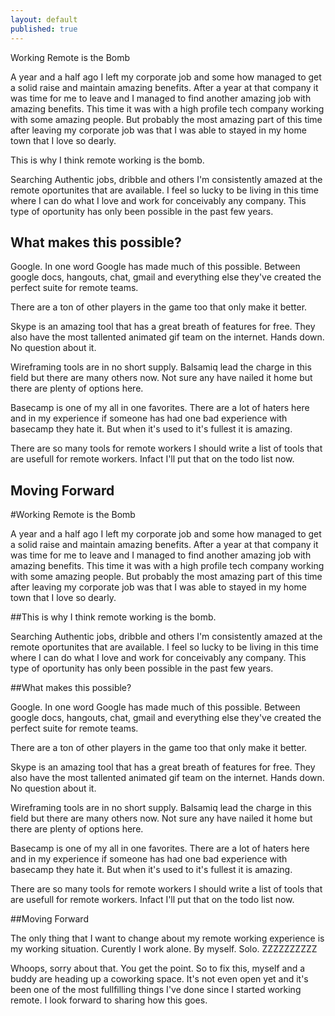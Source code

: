 ```yaml
---
layout: default
published: true
---
```


Working Remote is the Bomb

A year and a half ago I left my corporate job and some how managed to get a solid raise and maintain amazing benefits.  After a year at that company it was time for me to leave and I managed to find another amazing job with amazing benefits.  This time it was with a high profile tech company working with some amazing people.  But probably the most amazing part of this time after leaving my corporate job was that I was able to stayed in my home town that I love so dearly.

This is why I think remote working is the bomb.

Searching Authentic jobs, dribble and others I'm consistently amazed at the remote oportunites that are available.  I feel so lucky to be living in this time where I can do what I love and work for conceivably any company.  This type of oportunity has only been possible in the past few years.

What makes this possible?
-------------------------

Google.  In one word Google has made much of this possible.  Between google docs, hangouts, chat, gmail and everything else they've created the perfect suite for remote teams.

There are a ton of other players in the game too that only make it better.

Skype is an amazing tool that has a great breath of features for free.  They also have the most tallented animated gif team on the internet.  Hands down.  No question about it.

Wireframing tools are in no short supply.  Balsamiq lead the charge in this field but there are many others now.  Not sure any have nailed it home but there are plenty of options here.

Basecamp is one of my all in one favorites.  There are a lot of haters here and in my experience if someone has had one bad experience with basecamp they hate it.  But when it's used to it's fullest it is amazing.

There are so many tools for remote workers I should write a list of tools that are usefull for remote workers.  Infact I'll put that on the todo list now.

Moving Forward
---

#Working Remote is the Bomb

A year and a half ago I left my corporate job and some how managed to get a solid raise and maintain amazing benefits.  After a year at that company it was time for me to leave and I managed to find another amazing job with amazing benefits.  This time it was with a high profile tech company working with some amazing people.  But probably the most amazing part of this time after leaving my corporate job was that I was able to stayed in my home town that I love so dearly.

##This is why I think remote working is the bomb.

Searching Authentic jobs, dribble and others I'm consistently amazed at the remote oportunites that are available.  I feel so lucky to be living in this time where I can do what I love and work for conceivably any company.  This type of oportunity has only been possible in the past few years.

##What makes this possible?

Google.  In one word Google has made much of this possible.  Between google docs, hangouts, chat, gmail and everything else they've created the perfect suite for remote teams.

There are a ton of other players in the game too that only make it better.

Skype is an amazing tool that has a great breath of features for free.  They also have the most tallented animated gif team on the internet.  Hands down.  No question about it.

Wireframing tools are in no short supply.  Balsamiq lead the charge in this field but there are many others now.  Not sure any have nailed it home but there are plenty of options here.

Basecamp is one of my all in one favorites.  There are a lot of haters here and in my experience if someone has had one bad experience with basecamp they hate it.  But when it's used to it's fullest it is amazing.

There are so many tools for remote workers I should write a list of tools that are usefull for remote workers.  Infact I'll put that on the todo list now.

##Moving Forward

The only thing that I want to change about my remote working experience is my working situation.  Curently I work alone.  By myself.  Solo. ZZZZZZZZZZ

Whoops, sorry about that.  You get the point.  So to fix this, myself and a buddy are heading up a coworking space.  It's not even open yet and it's been one of the most fullfilling things I've done since I started working remote.  I look forward to sharing how this goes.